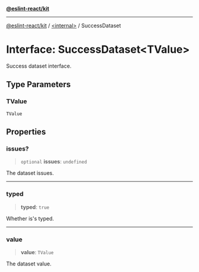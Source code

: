 [**@eslint-react/kit**](../../README.md)

***

[@eslint-react/kit](../../README.md) / [\<internal\>](../README.md) / SuccessDataset

# Interface: SuccessDataset\<TValue\>

Success dataset interface.

## Type Parameters

### TValue

`TValue`

## Properties

### issues?

> `optional` **issues**: `undefined`

The dataset issues.

***

### typed

> **typed**: `true`

Whether is's typed.

***

### value

> **value**: `TValue`

The dataset value.
